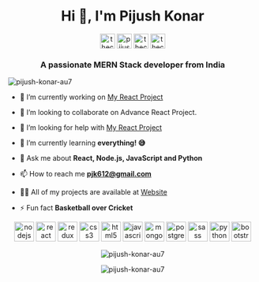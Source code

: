 <h1 align="center">Hi 👋, I'm Pijush Konar</h1>
<p align="center">
<a href="https://twitter.com/thecazzguy" target="blank"><img align="center" src="https://cdn.jsdelivr.net/npm/simple-icons@3.0.1/icons/twitter.svg" alt="thecazzguy" height="30" width="30" /></a>
<a href="https://linkedin.com/in/pijushkonar" target="blank"><img align="center" src="https://cdn.jsdelivr.net/npm/simple-icons@3.0.1/icons/linkedin.svg" alt="pijushkonar" height="30" width="30" /></a>
<a href="https://fb.com/thecazzguy" target="blank"><img align="center" src="https://cdn.jsdelivr.net/npm/simple-icons@3.0.1/icons/facebook.svg" alt="thecazzguy" height="30" width="30" /></a>
<a href="https://instagram.com/thecazzguy" target="blank"><img align="center" src="https://cdn.jsdelivr.net/npm/simple-icons@3.0.1/icons/instagram.svg" alt="thecazzguy" height="30" width="30" /></a>
</p>
<h3 align="center">A passionate MERN Stack developer from India</h3>

<p align="left"> <img src="https://komarev.com/ghpvc/?username=pijush-konar-au7" alt="pijush-konar-au7" /> </p>

- 🔭 I’m currently working on [My React Project](https://github.com/attainu/project-pijush-konar-au7)

- 👯 I’m looking to collaborate on Advance React Project.

- 🤔 I’m looking for help with [My React Project](https://github.com/attainu/project-pijush-konar-au7)

- 🌱 I’m currently learning **everything! 😅**

- 💬 Ask me about **React, Node.js, JavaScript and Python**

- 📫 How to reach me **pjk612@gmail.com**

- 👨‍💻 All of my projects are available at [Website](pijush.info)

- ⚡ Fun fact **Basketball over Cricket**


<p align="center">
<!-- Node -->
<img src="https://devicons.github.io/devicon/devicon.git/icons/nodejs/nodejs-original-wordmark.svg" alt="nodejs" width="40" height="40"/>
<!-- React -->
<img src=https://devicons.github.io/devicon/devicon.git/icons/react/react-original-wordmark.svg alt=react width="40" height="40"/> 
<!-- Redux -->
<img src="https://devicons.github.io/devicon/devicon.git/icons/redux/redux-original.svg" alt="redux" width="40" height="40"/>
<!-- CSS -->
<img src=https://devicons.github.io/devicon/devicon.git/icons/css3/css3-original-wordmark.svg alt=css3 width="40" height="40"/>
<!-- HTML -->
<img src=https://devicons.github.io/devicon/devicon.git/icons/html5/html5-original-wordmark.svg alt=html5 width="40" height="40"/>
<!-- JavaScript -->
<img src=https://devicons.github.io/devicon/devicon.git/icons/javascript/javascript-original.svg alt=javascript width="40" height="40"/> 
<!-- MongoDB -->
<img src=https://devicons.github.io/devicon/devicon.git/icons/mongodb/mongodb-original-wordmark.svg alt=mongodb width="40" height="40"/> 
<!-- PostgresSQL -->
<img src=https://devicons.github.io/devicon/devicon.git/icons/postgresql/postgresql-original-wordmark.svg alt=postgresql width="40" height="40"/> 
<!-- SASS -->
<img src=https://devicons.github.io/devicon/devicon.git/icons/sass/sass-original.svg alt=sass width="40" height="40"/> 
<!-- Python -->
<img src=https://devicons.github.io/devicon/devicon.git/icons/python/python-original-wordmark.svg alt=python width="40" height="40"/>
<!-- Bootstrap -->
<img src="https://devicons.github.io/devicon/devicon.git/icons/bootstrap/bootstrap-plain.svg" alt="bootstrap" width="40" height="40"/>
</p>


<p align="center"> <img src=https://github-readme-stats.vercel.app/api?username=pijush-konar-au7&show_icons=true alt=pijush-konar-au7 /> </p>


<p align="center"> <img src=https://github-readme-stats.vercel.app/api/top-langs/?username=pijush-konar-au7&layout=compact&hide=html alt=pijush-konar-au7 /> </p>
